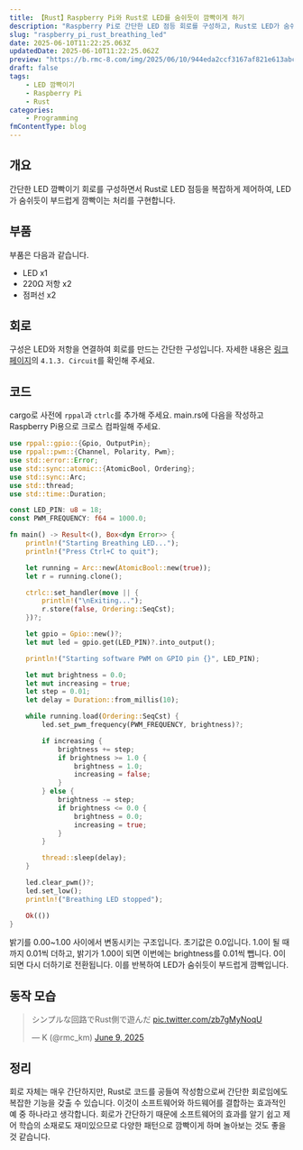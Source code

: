 ```yaml
---
title: 【Rust】Raspberry Pi와 Rust로 LED를 숨쉬듯이 깜빡이게 하기
description: "Raspberry Pi로 간단한 LED 점등 회로를 구성하고, Rust로 LED가 숨쉬듯이 점등되도록 제어합니다."
slug: "raspberry_pi_rust_breathing_led"
date: 2025-06-10T11:22:25.063Z
updatedDate: 2025-06-10T11:22:25.062Z
preview: "https://b.rmc-8.com/img/2025/06/10/944eda2ccf3167af821e613abc784d11.jpg"
draft: false
tags:
    - LED 깜빡이기
    - Raspberry Pi
    - Rust
categories:
    - Programming
fmContentType: blog
---
```


## 개요

간단한 LED 깜빡이기 회로를 구성하면서 Rust로 LED 점등을 복잡하게 제어하여, LED가 숨쉬듯이 부드럽게 깜빡이는 처리를 구현합니다.

## 부품

부품은 다음과 같습니다.

* LED x1
* 220Ω 저항 x2
* 점퍼선 x2

## 회로

구성은 LED와 저항을 연결하여 회로를 만드는 간단한 구성입니다. 자세한 내용은 [링크 페이지](https://docs.freenove.com/projects/fnk0020/en/latest/fnk0020/codes/python-lang/Analog%20%26%20PWM.html)의 `4.1.3. Circuit`를 확인해 주세요.

## 코드

cargo로 사전에 `rppal`과 `ctrlc`를 추가해 주세요. main.rs에 다음을 작성하고 Raspberry Pi용으로 크로스 컴파일해 주세요.

```rs
use rppal::gpio::{Gpio, OutputPin};
use rppal::pwm::{Channel, Polarity, Pwm};
use std::error::Error;
use std::sync::atomic::{AtomicBool, Ordering};
use std::sync::Arc;
use std::thread;
use std::time::Duration;

const LED_PIN: u8 = 18;
const PWM_FREQUENCY: f64 = 1000.0;

fn main() -> Result<(), Box<dyn Error>> {
    println!("Starting Breathing LED...");
    println!("Press Ctrl+C to quit");

    let running = Arc::new(AtomicBool::new(true));
    let r = running.clone();

    ctrlc::set_handler(move || {
        println!("\nExiting...");
        r.store(false, Ordering::SeqCst);
    })?;

    let gpio = Gpio::new()?;
    let mut led = gpio.get(LED_PIN)?.into_output();

    println!("Starting software PWM on GPIO pin {}", LED_PIN);

    let mut brightness = 0.0;
    let mut increasing = true;
    let step = 0.01;
    let delay = Duration::from_millis(10);

    while running.load(Ordering::SeqCst) {
        led.set_pwm_frequency(PWM_FREQUENCY, brightness)?;

        if increasing {
            brightness += step;
            if brightness >= 1.0 {
                brightness = 1.0;
                increasing = false;
            }
        } else {
            brightness -= step;
            if brightness <= 0.0 {
                brightness = 0.0;
                increasing = true;
            }
        }

        thread::sleep(delay);
    }

    led.clear_pwm()?;
    led.set_low();
    println!("Breathing LED stopped");

    Ok(())
}
```

밝기를 0.00~1.00 사이에서 변동시키는 구조입니다. 초기값은 0.0입니다. 1.0이 될 때까지 0.01씩 더하고, 밝기가 1.00이 되면 이번에는 brightness를 0.01씩 뺍니다. 0이 되면 다시 더하기로 전환됩니다. 이를 반복하여 LED가 숨쉬듯이 부드럽게 깜빡입니다.

## 동작 모습

<blockquote class="twitter-tweet" data-media-max-width="560"><p lang="ja" dir="ltr">シンプルな回路でRust側で遊んだ <a href="https://t.co/zb7gMyNoqU">pic.twitter.com/zb7gMyNoqU</a></p>&mdash; K (@rmc_km) <a href="https://twitter.com/rmc_km/status/1932067904910135364?ref_src=twsrc%5Etfw">June 9, 2025</a></blockquote> <script async src="https://platform.twitter.com/widgets.js" charset="utf-8"></script>

## 정리

회로 자체는 매우 간단하지만, Rust로 코드를 공들여 작성함으로써 간단한 회로임에도 복잡한 기능을 갖출 수 있습니다. 이것이 소프트웨어와 하드웨어를 결합하는 효과적인 예 중 하나라고 생각합니다. 회로가 간단하기 때문에 소프트웨어의 효과를 알기 쉽고 제어 학습의 소재로도 재미있으므로 다양한 패턴으로 깜빡이게 하며 놀아보는 것도 좋을 것 같습니다.
